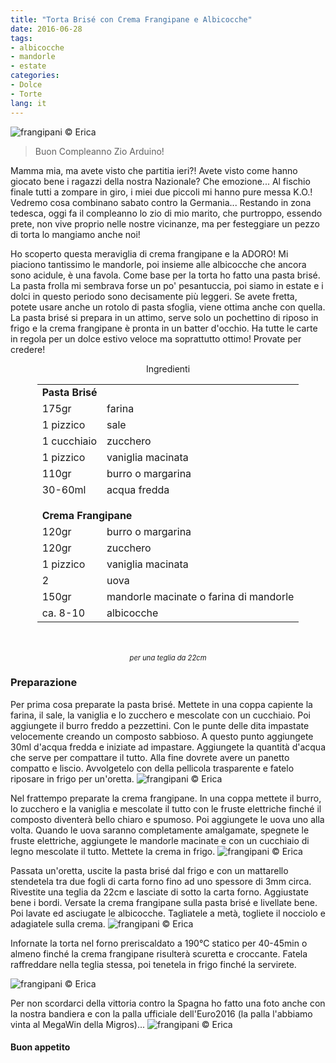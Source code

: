 ```yaml
---
title: "Torta Brisé con Crema Frangipane e Albicocche"
date: 2016-06-28
tags:
- albicocche
- mandorle
- estate
categories:
- Dolce
- Torte
lang: it
---
```

![](header.jpg "frangipani © Erica")

> Buon Compleanno Zio Arduino!

Mamma mia, ma avete visto che partitia ieri?! Avete visto come hanno giocato bene i ragazzi della nostra Nazionale? Che emozione... Al fischio finale tutti a zompare in giro, i miei due piccoli mi hanno pure messa K.O.! Vedremo cosa combinano sabato contro la Germania... Restando in zona tedesca, oggi fa il compleanno lo zio di mio marito, che purtroppo, essendo prete, non vive proprio nelle nostre vicinanze, ma per festeggiare un pezzo di torta lo mangiamo anche noi!

Ho scoperto questa meraviglia di crema frangipane e la ADORO! Mi piaciono tantissimo le mandorle, poi insieme alle albicocche che ancora sono acidule, è una favola. Come base per la torta ho fatto una pasta brisé. La pasta frolla mi sembrava forse un po' pesantuccia, poi siamo in estate e i dolci in questo periodo sono decisamente più leggeri. Se avete fretta, potete usare anche un rotolo di pasta sfoglia, viene ottima anche con quella. La pasta brisé si prepara in un attimo, serve solo un pochettino di riposo in frigo e la crema frangipane è pronta in un batter d'occhio. Ha tutte le carte in regola per un dolce estivo veloce ma soprattutto ottimo! Provate per credere!

<div id="wrapper" style="text-align: center">
  <div id="yourdiv" style="display: inline-block;">
    <div class="ingredients">
      <div class="ingredients-title">Ingredienti</div>
      <table>
        <tbody>
          <tr>
            <td colspan="2"><b>Pasta Brisé</b></td>
          </tr>
          <tr>
            <td>175gr</td>
            <td>farina</td>
          </tr>
          <tr>
            <td>1 pizzico</td>
            <td>sale</td>
          </tr>
          <tr>
            <td>1 cucchiaio</td>
            <td>zucchero</td>
          </tr>
          <tr>
            <td>1 pizzico</td>
            <td>vaniglia macinata</td>
          </tr>
          <tr>
            <td>110gr</td>
            <td>burro o margarina</td>
          </tr>
          <tr>
            <td>30-60ml</td>
            <td>acqua fredda</td>
          </tr>
          <tr style="height: 15px;"></tr>
          <tr>          
            <td colspan="2"><b>Crema Frangipane</b></td>
          </tr>      
          <tr>
            <td>120gr</td>
            <td>burro o margarina</td>
          </tr>
          <tr>
            <td>120gr</td>
            <td>zucchero</td>
          </tr>
          <tr>
            <td>1 pizzico</td>
            <td>vaniglia macinata</td>
          </tr>
          <tr>
            <td>2</td>
            <td>uova</td>
          </tr>
          <tr>
            <td>150gr</td>
            <td>mandorle macinate o farina di mandorle</td>
          </tr>
          <tr>
            <td>ca. 8-10</td>
            <td>albicocche</td>            
          </tr>
        </tbody>
      </table>
      <br></br>
      <i class="pull-right" style="font-size: 80%;">per una teglia da 22cm</i>
    </div>
  </div>
</div>


<h3>
  <font color="grey">
    <i class="fa-solid fa-gears"></i>
  </font> Preparazione
</h3>

Per prima cosa preparate la pasta brisé. Mettete in una coppa capiente la farina, il sale, la vaniglia e lo zucchero e mescolate con un cucchiaio. Poi aggiungete il burro freddo a pezzettini. Con le punte delle dita impastate velocemente creando un composto sabbioso. A questo punto aggiungete 30ml d'acqua fredda e iniziate ad impastare. Aggiungete la quantità d'acqua che serve per compattare il tutto. Alla fine dovrete avere un panetto compatto e liscio. Avvolgetelo con della pellicola trasparente e fatelo riposare in frigo per un'oretta.
![](brise.jpg "frangipani © Erica")

Nel frattempo preparate la crema frangipane. In una coppa mettete il burro, lo zucchero e la vaniglia e mescolate il tutto con le fruste elettriche finché il composto diventerà bello chiaro e spumoso. Poi aggiungete le uova uno alla volta. Quando le uova saranno completamente amalgamate, spegnete le fruste elettriche, aggiungete le mandorle macinate e con un cucchiaio di legno mescolate il tutto. Mettete la crema in frigo.
![](frangipane.jpg "frangipani © Erica")

Passata un'oretta, uscite la pasta brisé dal frigo e con un mattarello stendetela tra due fogli di carta forno fino ad uno spessore di 3mm circa. Rivestite una teglia da 22cm e lasciate di sotto la carta forno. Aggiustate bene i bordi. Versate la crema frangipane sulla pasta brisé e livellate bene. Poi lavate ed asciugate le albicocche. Tagliatele a metà, togliete il nocciolo e adagiatele sulla crema.
![](teglia.jpg "frangipani © Erica")

Infornate la torta nel forno preriscaldato a 190°C statico per 40-45min o almeno finché la crema frangipane risulterà scuretta e croccante. Fatela raffreddare nella teglia stessa, poi tenetela in frigo finché la servirete.

![](risultato1.jpg "frangipani © Erica")

Per non scordarci della vittoria contro la Spagna ho fatto una foto anche con la nostra bandiera e con la palla ufficiale dell'Euro2016 (la palla l'abbiamo vinta al MegaWin della Migros)...
![](risultato2.jpg "frangipani © Erica")


<h4>Buon appetito
  <font color="red">
    <i class="fa-regular fa-face-smile"></i>
  </font>
</h4>
